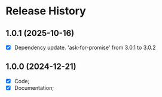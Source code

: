 # Release History



## 1.0.1 (2025-10-16)
- [x] Dependency update. 'ask-for-promise' from 3.0.1 to 3.0.2



## 1.0.0 (2024-12-21)
- [x] Code;
- [x] Documentation;